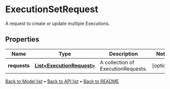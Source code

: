 

# ExecutionSetRequest

A request to create or update multiple Executions.

## Properties

| Name | Type | Description | Notes |
|------------ | ------------- | ------------- | -------------|
|**requests** | [**List&lt;ExecutionRequest&gt;**](ExecutionRequest.md) | A collection of ExecutionRequests. |  [optional] |



[Back to Model list](../README.md#documentation-for-models) &#8226; [Back to API list](../README.md#documentation-for-api-endpoints) &#8226; [Back to README](../README.md)


